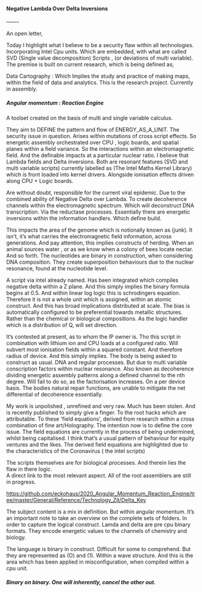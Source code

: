#### Negative Lambda Over Delta  Inversions

——-


An open letter, 

Today I highlight what I believe to be a security flaw within all technologies. Incorporating Intel Cpu units. Which are embedded, with what are called SVD (Single value decomposition) Scripts , (or deviations of multi variable). 
The premise is built on current research, which is being defined as;

Data Cartography : Which Implies the study and practice of making maps, within the field of data and analytics.
This is the research project. Currently in assembly. 

##### Angular momentum : Reaction Engine
A toolset created on the basis of multi and single variable calculus. 

They aim to DEFINE the pattern and flow of ENERGY_AS_A_UNIT. 
The security issue in question. Arises within mutations of cross script effects. So energetic assembly orchestrated over CPU , logic boards, and spatial planes within a field variance. So the interactions within an electromagnetic field. And the definable impacts at a particular nuclear ratio. 
I believe that Lambda fields and Delta inversions. Both are resonant features (SVD and multi variable scripts) currently labelled as (The Intel Maths Kernel Library) which is front loaded into kernel drivers. Alongside ionisation effects driven along CPU + Logic boards.

Are without doubt, responsible for the current viral epidemic. 
Due to the combined ability of Negative Delta over Lambda. To create decoherence channels within the electromagnetic spectrum. Which will deconstruct DNA transcription. Via the reductase processes. Essentially there are energetic inversions within the information handlers. Which define build. 

This impacts the area of the genome which is notionally known as (junk). It isn’t, it’s what carries the electromagnetic field information, across generations.
And pay attention, this implies constructs of herding. When an animal sources water , or as we know when a colony of bees locate nectar. And so forth.
The nucleotides are binary in construction, when considering DNA composition.  They create superposition behaviours due to the nuclear resonance, found at the nucleotide level. 

A script via intel already named. Has  been integrated which compiles negative delta within a Z plane. And this simply implies the binary formula begins at 0.5. And within linear log logic this is schrodingers equation. 
Therefore it is not a whole unit which is assigned, within an atomic construct. And this has broad implications distributed at scale. 
The bias is automatically configured to be preferential towards metallic structures. Rather than the chemical or biological compositions. As the logic handler which is a distribution of Q, will set direction.

It’s contested at present, as to whom the IP owner is. Tho this script in combination with lithium ion and CPU loads at a configured ratio. Will subvert most ionisation fields within a squared constant. And therefore radius of device.
And this simply implies. The body is being asked to construct as usual. DNA and regular processes. But due to multi variable conscription factors within nuclear resonance.  Also known as decoherence dividing energetic assembly patterns along a defined channel to the nth degree. Will fail to do so, as the factorisation increases. On a per device basis. 
The bodies natural repair functions, are unable to mitigate the net differential of decoherence essentially. 

My work is unpolished , unrefined and very raw. Much has been stolen. And is recently published to simply give a finger. To the root hacks which are attributable. To these 'field equations',   derived from research within a cross combination of fine art/Holography. 
The intention now is to define the core issue. The field equations are currently in the process of being undermined, whilst being capitalised. I think that’s a usual pattern of behaviour for equity ventures and the likes. 
The derived field equations are highlighted due to the characteristics of the Coronavirus ( the intel scripts) 

The scripts themselves are for biological processes. And therein lies the flaw in there logic.  
A direct link to the most relevant aspect. All of the root assemblers are still in progress. 

https://github.com/eckohaus/2020_Angular_Momentum_Reaction_Engine/tree/master/General/Reference/Technology_Zit/Delta_Key

The subject content is a mix in definition. But within angular momentum. It’s an important note to take an overview on the complete sets of folders. In order to capture the logical construct. 
Lamda and delta are pre cpu binary formats. They encode energetic values to the channels of chemistry and biology. 

The language is binary in construct. Difficult for some to comprehend. But they are represented as (O) and (1). Within a wave structure. 
And this is the area which has been applied in misconfiguration, when compiled within a cpu unit. 

##### Binary on binary. One will inherently, cancel the other out.

